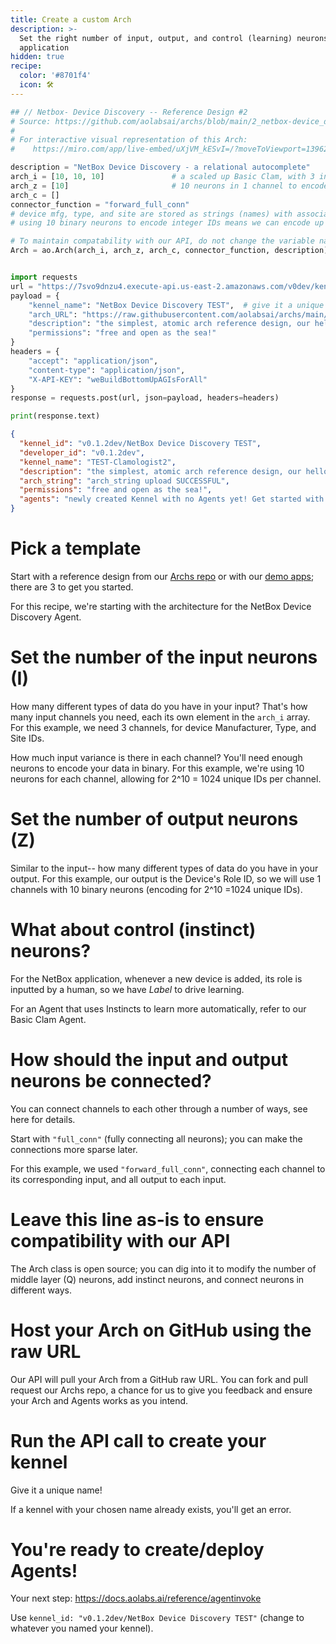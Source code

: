 ```yaml
---
title: Create a custom Arch
description: >-
  Set the right number of input, output, and control (learning) neurons for your
  application
hidden: true
recipe:
  color: '#8701f4'
  icon: 🛠️
---
```

```python Python
## // Netbox- Device Discovery -- Reference Design #2
# Source: https://github.com/aolabsai/archs/blob/main/2_netbox-device_discovery.py
# 
# For interactive visual representation of this Arch:
#    https://miro.com/app/live-embed/uXjVM_kESvI=/?moveToViewport=139623,-44894,15015,11297&embedId=159693252308

description = "NetBox Device Discovery - a relational autocomplete"
arch_i = [10, 10, 10]               # a scaled up Basic Clam, with 3 input channels with 10 neurons each, corresponding to device Mfg, Type, and Site (from IDss to 10-digit binary)
arch_z = [10]                       # 10 neurons in 1 channel to encode device Role IDs
arch_c = []
connector_function = "forward_full_conn"
# device mfg, type, and site are stored as strings (names) with associated unique IDs
# using 10 binary neurons to encode integer IDs means we can encode up to 2^10 = 1048 unique binary values.

# To maintain compatability with our API, do not change the variable name "Arch" or the constructor class "ao.Arch" in the line below (the API is pre-loaded with a version of the Arch class in this repo's main branch, hence "ao.Arch")
Arch = ao.Arch(arch_i, arch_z, arch_c, connector_function, description)


import requests
url = "https://7svo9dnzu4.execute-api.us-east-2.amazonaws.com/v0dev/kennel"
payload = {
    "kennel_name": "NetBox Device Discovery TEST",  # give it a unique name
    "arch_URL": "https://raw.githubusercontent.com/aolabsai/archs/main/2_netbox-device_discovery.py",
    "description": "the simplest, atomic arch reference design, our hello, world",
    "permissions": "free and open as the sea!"
}
headers = {
    "accept": "application/json",
    "content-type": "application/json",
    "X-API-KEY": "weBuildBottomUpAGIsForAll"
}
response = requests.post(url, json=payload, headers=headers)

print(response.text)

```

```json Response Example
{
  "kennel_id": "v0.1.2dev/NetBox Device Discovery TEST",
  "developer_id": "v0.1.2dev",
  "kennel_name": "TEST-Clamologist2",
  "description": "the simplest, atomic arch reference design, our hello, world",
  "arch_string": "arch_string upload SUCCESSFUL",
  "permissions": "free and open as the sea!",
  "agents": "newly created Kennel with no Agents yet! Get started with POST /kennel/agent"
}
```

# Pick a template

<!-- python@1-2 -->

Start with a reference design from our [Archs repo](https://github.com/aolabsai/archs) or with our [demo apps](https://www.aolabs.ai/demos); there are 3 to get you started.

For this recipe, we're starting with the architecture for the NetBox Device Discovery Agent.

# Set the number of the input neurons (I)

<!-- python@4 -->

How many different types of data do you have in your input? That's how many input channels you need, each its own element in the `arch_i` array. For this example, we need 3 channels, for device Manufacturer, Type, and Site IDs.

How much input variance is there in each channel? You'll need enough neurons to encode your data in binary. For this example, we're using 10 neurons for each channel, allowing for 2^10 = 1024 unique IDs per channel.

# Set the number of output neurons (Z)

<!-- python@9 -->

Similar to the input-- how many different types of data do you have in your output. For this example, our output is the Device's Role ID, so we will use 1 channels with 10 binary neurons (encoding for 2^10 =1024 unique IDs).

# What about control (instinct) neurons?

<!-- python@10 -->

For the NetBox application, whenever a new device is added, its role is inputted by a human, so we have *Label* to drive learning.

For an Agent that uses Instincts to learn more automatically, refer to our Basic Clam Agent.

# How should the input and output neurons be connected?

<!-- python@11 -->

You can connect channels to each other through a number of ways, see here for details.

Start with `"full_conn"` (fully connecting all neurons); you can make the connections more sparse later.

For this example, we used `"forward_full_conn"`, connecting each channel to its corresponding input, and all output to each input.

# Leave this line as-is to ensure compatibility with our API

<!-- python@15-16 -->

The Arch class is open source; you can dig into it to modify the number of middle layer (Q) neurons, add instinct neurons, and connect neurons in different ways.

# Host your Arch on GitHub using the raw URL

<!-- python@23 -->

Our API will pull your Arch from a GitHub raw URL. You can fork and pull request our Archs repo, a chance for us to give you feedback and ensure your Arch and Agents works as you intend.

# Run the API call to create your kennel

<!-- python@19-34 -->

Give it a unique name!

If a kennel with your chosen name already exists, you'll get an error.

# You're ready to create/deploy Agents!

<!-- python@ -->

Your next step: https://docs.aolabs.ai/reference/agentinvoke

Use `kennel_id: "v0.1.2dev/NetBox Device Discovery TEST"` (change to whatever you named your kennel).